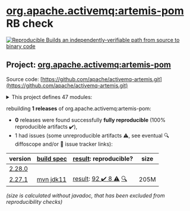 [org.apache.activemq:artemis-pom](https://search.maven.org/artifact/org.apache.activemq/artemis-pom/) RB check
=======

[![Reproducible Builds](https://reproducible-builds.org/images/logos/rb.svg) an independently-verifiable path from source to binary code](https://reproducible-builds.org/)

## Project: [org.apache.activemq:artemis-pom](https://search.maven.org/artifact/org.apache.activemq/artemis-pom/)

Source code: [https://github.com/apache/activemq-artemis.git](https://github.com/apache/activemq-artemis.git)

<details><summary>This project defines 47 modules:</summary>

* [org.apache.activemq:activemq-branding](https://search.maven.org/artifact/org.apache.activemq/activemq-branding/)
* [org.apache.activemq:apache-artemis](https://search.maven.org/artifact/org.apache.activemq/apache-artemis/)
* [org.apache.activemq:artemis-amqp-protocol](https://search.maven.org/artifact/org.apache.activemq/artemis-amqp-protocol/)
* [org.apache.activemq:artemis-boot](https://search.maven.org/artifact/org.apache.activemq/artemis-boot/)
* [org.apache.activemq:artemis-cdi-client](https://search.maven.org/artifact/org.apache.activemq/artemis-cdi-client/)
* [org.apache.activemq:artemis-cli](https://search.maven.org/artifact/org.apache.activemq/artemis-cli/)
* [org.apache.activemq:artemis-commons](https://search.maven.org/artifact/org.apache.activemq/artemis-commons/)
* [org.apache.activemq:artemis-console](https://search.maven.org/artifact/org.apache.activemq/artemis-console/)
* [org.apache.activemq:artemis-core-client](https://search.maven.org/artifact/org.apache.activemq/artemis-core-client/)
* [org.apache.activemq:artemis-core-client-all](https://search.maven.org/artifact/org.apache.activemq/artemis-core-client-all/)
* [org.apache.activemq:artemis-core-client-osgi](https://search.maven.org/artifact/org.apache.activemq/artemis-core-client-osgi/)
* [org.apache.activemq:artemis-dto](https://search.maven.org/artifact/org.apache.activemq/artemis-dto/)
* [org.apache.activemq:artemis-features](https://search.maven.org/artifact/org.apache.activemq/artemis-features/)
* [org.apache.activemq:artemis-hawtio-pom](https://search.maven.org/artifact/org.apache.activemq/artemis-hawtio-pom/)
* [org.apache.activemq:artemis-hornetq-protocol](https://search.maven.org/artifact/org.apache.activemq/artemis-hornetq-protocol/)
* [org.apache.activemq:artemis-hqclient-protocol](https://search.maven.org/artifact/org.apache.activemq/artemis-hqclient-protocol/)
* [org.apache.activemq:artemis-jakarta-client](https://search.maven.org/artifact/org.apache.activemq/artemis-jakarta-client/)
* [org.apache.activemq:artemis-jakarta-client-all](https://search.maven.org/artifact/org.apache.activemq/artemis-jakarta-client-all/)
* [org.apache.activemq:artemis-jakarta-ra](https://search.maven.org/artifact/org.apache.activemq/artemis-jakarta-ra/)
* [org.apache.activemq:artemis-jakarta-server](https://search.maven.org/artifact/org.apache.activemq/artemis-jakarta-server/)
* [org.apache.activemq:artemis-jakarta-service-extensions](https://search.maven.org/artifact/org.apache.activemq/artemis-jakarta-service-extensions/)
* [org.apache.activemq:artemis-jdbc-store](https://search.maven.org/artifact/org.apache.activemq/artemis-jdbc-store/)
* [org.apache.activemq:artemis-jms-client](https://search.maven.org/artifact/org.apache.activemq/artemis-jms-client/)
* [org.apache.activemq:artemis-jms-client-all](https://search.maven.org/artifact/org.apache.activemq/artemis-jms-client-all/)
* [org.apache.activemq:artemis-jms-client-osgi](https://search.maven.org/artifact/org.apache.activemq/artemis-jms-client-osgi/)
* [org.apache.activemq:artemis-jms-server](https://search.maven.org/artifact/org.apache.activemq/artemis-jms-server/)
* [org.apache.activemq:artemis-journal](https://search.maven.org/artifact/org.apache.activemq/artemis-journal/)
* [org.apache.activemq:artemis-junit](https://search.maven.org/artifact/org.apache.activemq/artemis-junit/)
* [org.apache.activemq:artemis-log-annotation-processor](https://search.maven.org/artifact/org.apache.activemq/artemis-log-annotation-processor/)
* [org.apache.activemq:artemis-maven-plugin](https://search.maven.org/artifact/org.apache.activemq/artemis-maven-plugin/)
* [org.apache.activemq:artemis-mqtt-protocol](https://search.maven.org/artifact/org.apache.activemq/artemis-mqtt-protocol/)
* [org.apache.activemq:artemis-openwire-protocol](https://search.maven.org/artifact/org.apache.activemq/artemis-openwire-protocol/)
* [org.apache.activemq:artemis-plugin](https://search.maven.org/artifact/org.apache.activemq/artemis-plugin/)
* [org.apache.activemq:artemis-pom](https://search.maven.org/artifact/org.apache.activemq/artemis-pom/)
* [org.apache.activemq:artemis-protocols](https://search.maven.org/artifact/org.apache.activemq/artemis-protocols/)
* [org.apache.activemq:artemis-quorum-api](https://search.maven.org/artifact/org.apache.activemq/artemis-quorum-api/)
* [org.apache.activemq:artemis-quorum-ri](https://search.maven.org/artifact/org.apache.activemq/artemis-quorum-ri/)
* [org.apache.activemq:artemis-ra](https://search.maven.org/artifact/org.apache.activemq/artemis-ra/)
* [org.apache.activemq:artemis-selector](https://search.maven.org/artifact/org.apache.activemq/artemis-selector/)
* [org.apache.activemq:artemis-server](https://search.maven.org/artifact/org.apache.activemq/artemis-server/)
* [org.apache.activemq:artemis-server-osgi](https://search.maven.org/artifact/org.apache.activemq/artemis-server-osgi/)
* [org.apache.activemq:artemis-service-extensions](https://search.maven.org/artifact/org.apache.activemq/artemis-service-extensions/)
* [org.apache.activemq:artemis-spring-integration](https://search.maven.org/artifact/org.apache.activemq/artemis-spring-integration/)
* [org.apache.activemq:artemis-stomp-protocol](https://search.maven.org/artifact/org.apache.activemq/artemis-stomp-protocol/)
* [org.apache.activemq:artemis-unit-test-support](https://search.maven.org/artifact/org.apache.activemq/artemis-unit-test-support/)
* [org.apache.activemq:artemis-web](https://search.maven.org/artifact/org.apache.activemq/artemis-web/)
* [org.apache.activemq:artemis-website](https://search.maven.org/artifact/org.apache.activemq/artemis-website/)
</details>

rebuilding **1 releases** of org.apache.activemq:artemis-pom:
- **0** releases were found successfully **fully reproducible** (100% reproducible artifacts :heavy_check_mark:),
- 1 had issues (some unreproducible artifacts :warning:, see eventual :mag: diffoscope and/or :memo: issue tracker links):

| version | [build spec](/BUILDSPEC.md) | [result](https://reproducible-builds.org/docs/jvm/): reproducible? | size |
| -- | --------- | ------ | -- |
| [2.28.0](https://search.maven.org/artifact/org.apache.activemq/artemis-pom/2.28.0/pom) | | | |
| [2.27.1](https://search.maven.org/artifact/org.apache.activemq/artemis-pom/2.27.1/pom) | [mvn jdk11](artemis-2.27.1.buildspec) | [result](artemis-pom-2.27.1.buildinfo): [92 :heavy_check_mark:  8 :warning:](artemis-pom-2.27.1.buildcompare) [:mag:](artemis-pom-2.27.1.diffoscope) | 205M |

<i>(size is calculated without javadoc, that has been excluded from reproducibility checks)</i>

